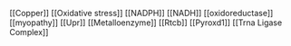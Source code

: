 [[Copper]]
[[Oxidative stress]]
[[NADPH]]
[[NADH]]
[[oxidoreductase]]
[[myopathy]]
[[Upr]]
[[Metalloenzyme]]
[[Rtcb]]
[[Pyroxd1]]
[[Trna Ligase Complex]]

